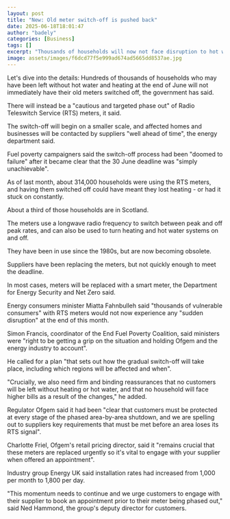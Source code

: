 ```yaml
---
layout: post
title: "New: Old meter switch-off is pushed back"
date: 2025-06-18T18:01:47
author: "badely"
categories: [Business]
tags: []
excerpt: "Thousands of households will now not face disruption to hot water and heating, the government says"
image: assets/images/f6dcd77f5e999ad674ad5665dd8537ae.jpg
---
```


Let's dive into the details: Hundreds of thousands of households who may have been left without hot water and heating at the end of June will not immediately have their old meters switched off, the government has said.

There will instead be a "cautious and targeted phase out" of Radio Teleswitch Service (RTS) meters, it said.

The switch-off will begin on a smaller scale, and affected homes and businesses will be contacted by suppliers "well ahead of time", the energy department said.

Fuel poverty campaigners said the switch-off process had been "doomed to failure" after it became clear that the 30 June deadline was "simply unachievable".

As of last month, about 314,000 households were using the RTS meters, and having them switched off could have meant they lost heating - or had it stuck on constantly.

About a third of those households are in Scotland.

The meters use a longwave radio frequency to switch between peak and off peak rates, and can also be used to turn heating and hot water systems on and off.

They have been in use since the 1980s, but are now becoming obsolete.

Suppliers have been replacing the meters, but not quickly enough to meet the deadline.

In most cases, meters will be replaced with a smart meter, the Department for Energy Security and Net Zero said.

Energy consumers minister Miatta Fahnbulleh said "thousands of vulnerable consumers" with RTS meters would not now experience any "sudden disruption" at the end of this month.

Simon Francis, coordinator of the End Fuel Poverty Coalition, said ministers were "right to be getting a grip on the situation and holding Ofgem and the energy industry to account".

He called for a plan "that sets out how the gradual switch-off will take place, including which regions will be affected and when".

"Crucially, we also need firm and binding reassurances that no customers will be left without heating or hot water, and that no household will face higher bills as a result of the changes," he added.

Regulator Ofgem said it had been "clear that customers must be protected at every stage of the phased area-by-area shutdown, and we are spelling out to suppliers key requirements that must be met before an area loses its RTS signal".

Charlotte Friel, Ofgem's retail pricing director, said it "remains crucial that these meters are replaced urgently so it's vital to engage with your supplier when offered an appointment".

Industry group Energy UK said installation rates had increased from 1,000 per month to 1,800 per day.

"This momentum needs to continue and we urge customers to engage with their supplier to book an appointment prior to their meter being phased out," said Ned Hammond, the group's deputy director for customers.

